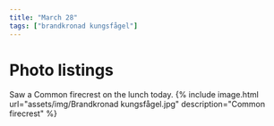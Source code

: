 ```yaml
---
title: "March 28"
tags: ["brandkronad kungsfågel"]
---
```

# Photo listings
Saw a Common firecrest on the lunch today.
{% include image.html url="assets/img/Brandkronad kungsfågel.jpg" description="Common firecrest" %}
